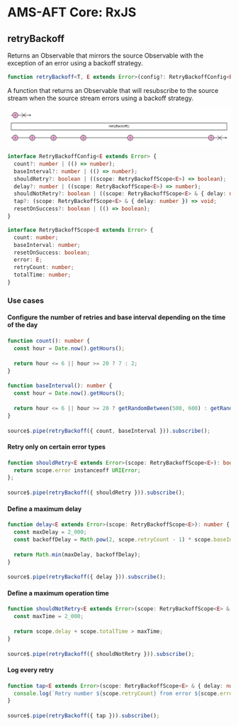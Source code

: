 # AMS-AFT Core: RxJS

## retryBackoff

Returns an Observable that mirrors the source Observable with the exception of an error using a backoff strategy.

```ts
function retryBackoff<T, E extends Error>(config?: RetryBackoffConfig<E>): MonoTypeOperatorFunction<T>;
```

A function that returns an Observable that will resubscribe to the source stream when the source stream errors using a backoff strategy.

![retryBackoff marble diagram](./retry-backoff.png)

```ts
interface RetryBackoffConfig<E extends Error> {
  count?: number | (() => number);
  baseInterval?: number | (() => number);
  shouldRetry?: boolean | ((scope: RetryBackoffScope<E>) => boolean);
  delay?: number | ((scope: RetryBackoffScope<E>) => number);
  shouldNotRetry?: boolean | ((scope: RetryBackoffScope<E> & { delay: number }) => boolean);
  tap?: (scope: RetryBackoffScope<E> & { delay: number }) => void;
  resetOnSuccess?: boolean | (() => boolean);
}
```

```ts
interface RetryBackoffScope<E extends Error> {
  count: number;
  baseInterval: number;
  resetOnSuccess: boolean;
  error: E;
  retryCount: number;
  totalTime: number;
}
```

### Use cases

#### Configure the number of retries and base interval depending on the time of the day

```ts
function count(): number {
  const hour = Date.now().getHours();

  return hour <= 6 || hour >= 20 ? 7 : 2;
}

function baseInterval(): number {
  const hour = Date.now().getHours();

  return hour <= 6 || hour >= 20 ? getRandomBetween(500, 600) : getRandomBetween(200, 300);
}

source$.pipe(retryBackoff({ count, baseInterval })).subscribe();
```

#### Retry only on certain error types

```ts
function shouldRetry<E extends Error>(scope: RetryBackoffScope<E>): boolean {
  return scope.error instanceoff URIError;
};

source$.pipe(retryBackoff({ shouldRetry })).subscribe();
```

#### Define a maximum delay

```ts
function delay<E extends Error>(scope: RetryBackoffScope<E>): number {
  const maxDelay = 2_000;
  const backoffDelay = Math.pow(2, scope.retryCount - 1) * scope.baseInterval;

  return Math.min(maxDelay, backoffDelay);
}

source$.pipe(retryBackoff({ delay })).subscribe();
```

#### Define a maximum operation time

```ts
function shouldNotRetry<E extends Error>(scope: RetryBackoffScope<E> & { delay: number }): boolean {
  const maxTime = 2_000;

  return scope.delay + scope.totalTime > maxTime;
}

source$.pipe(retryBackoff({ shouldNotRetry })).subscribe();
```

#### Log every retry

```ts
function tap<E extends Error>(scope: RetryBackoffScope<E> & { delay: number }) {
  console.log(`Retry number ${scope.retryCount} from error ${scope.error.name}`, scope);
}

source$.pipe(retryBackoff({ tap })).subscribe();
```
